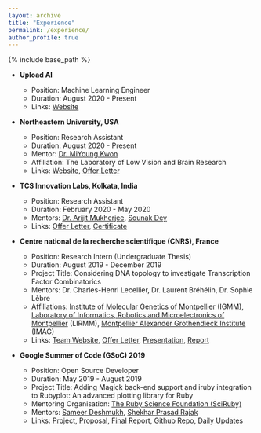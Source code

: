 ```yaml
---
layout: archive
title: "Experience"
permalink: /experience/
author_profile: true
---
```


{% include base_path %}

* **Upload AI**
  * Position: Machine Learning Engineer
  * Duration: August 2020 - Present
  * Links: [Website](https://uploadai.com/)

* **Northeastern University, USA**
  * Position: Research Assistant
  * Duration: August 2020 - Present
  * Mentor: [Dr. MiYoung Kwon](https://scholar.google.com/citations?user=TdeKEGYAAAAJ&hl=en)
  * Affiliation: The Laboratory of Low Vision and Brain Research
  * Links: [Website](https://kwonlab.sites.northeastern.edu/), [Offer Letter](https://drive.google.com/file/d/1SGjyaA3Z_GSp_HrHO7djiwjivoKfV7a7/view?usp=sharing)

* **TCS Innovation Labs, Kolkata, India**
  * Position: Research Assistant
  * Duration: February 2020 - May 2020
  * Mentors: [Dr. Arijit Mukherjee](https://scholar.google.co.in/citations?user=99_nlsMAAAAJ), [Sounak Dey](https://scholar.google.com/citations?user=s6EyYlUAAAAJ)
  * Links: [Offer Letter](https://drive.google.com/file/d/1hqt1Gw1RxIOnqsai27yUflAYSR2JLvZM/view?usp=sharing), [Certificate](https://drive.google.com/file/d/167xIJLF2Z1JTwaj-0BITqFOTKpe1Nbvw/view?usp=sharing)
 
* **Centre national de la recherche scientifique (CNRS), France**
  * Position: Research Intern (Undergraduate Thesis)
  * Duration: August 2019 - December 2019
  * Project Title: Considering DNA topology to investigate Transcription Factor Combinatorics
  * Mentors: Dr. Charles-Henri Lecellier, Dr. Laurent Bréhélin, Dr. Sophie Lèbre
  * Affiliations: [Institute of Molecular Genetics of Montpellier](http://www.igmm.cnrs.fr/) (IGMM), [Laboratory of Informatics, Robotics and Microelectronics of Montpellier](http://www.lirmm.fr) (LIRMM), [Montpellier Alexander Grothendieck Institute](http://imag.edu.umontpellier.fr/) (IMAG)
  * Links: [Team Website](http://www.igmm.cnrs.fr/en/service/biogenese-micro-arns/), [Offer Letter](https://drive.google.com/file/d/1x9UTYSv2D6JTOMRVSK9_zYdxP0jlTvfD/view?usp=sharing), [Presentation](https://drive.google.com/file/d/1YMWKQA6bm2lW-alsdFLkqAM51jZPcnTF/view?usp=sharing), [Report](https://drive.google.com/open?id=1wyWnNp_XJCjfb0dSpBSMuvFjsmCERima)

* **Google Summer of Code (GSoC) 2019**
  * Position: Open Source Developer
  * Duration: May 2019 - August 2019
  * Project Title: Adding Magick back-end support and iruby integration to Rubyplot: An advanced plotting library for Ruby
  * Mentoring Organisation: [The Ruby Science Foundation (SciRuby)](http://sciruby.com/)
  * Mentors: [Sameer Deshmukh](https://github.com/v0dro), [Shekhar Prasad Rajak](https://github.com/Shekharrajak)
  * Links: [Project](https://summerofcode.withgoogle.com/archive/2019/projects/6622714041729024/), [Proposal](https://github.com/alishdipani/rubyplot/wiki/GSoC-2019-Proposal), [Final Report](https://alishdipani.github.io/gsoc2019/2019/08/22/Wrapping-up-GSoC-2019/), [Github Repo](https://github.com/SciRuby/rubyplot), [Daily Updates](https://discourse.ruby-data.org/t/gsoc-2019-project-rubyplot-discussion/57) 
